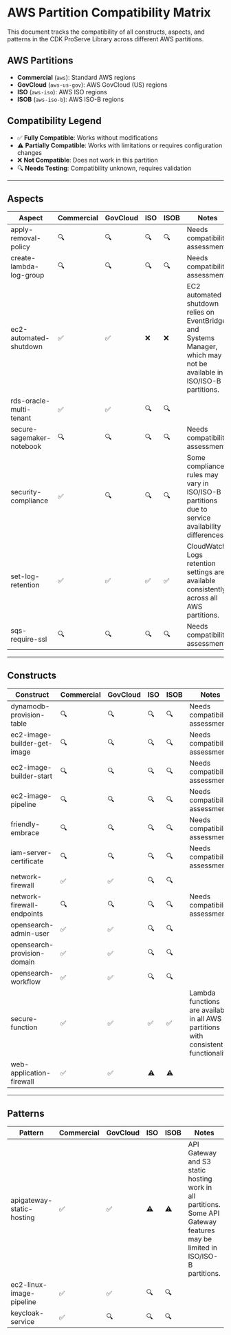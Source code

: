 # AWS Partition Compatibility Matrix

This document tracks the compatibility of all constructs, aspects, and patterns in the CDK ProServe Library across different AWS partitions.

## AWS Partitions

- **Commercial** (`aws`): Standard AWS regions
- **GovCloud** (`aws-us-gov`): AWS GovCloud (US) regions
- **ISO** (`aws-iso`): AWS ISO regions
- **ISOB** (`aws-iso-b`): AWS ISO-B regions

## Compatibility Legend

- ✅ **Fully Compatible**: Works without modifications
- ⚠️ **Partially Compatible**: Works with limitations or requires configuration changes
- ❌ **Not Compatible**: Does not work in this partition
- 🔍 **Needs Testing**: Compatibility unknown, requires validation

---

## Aspects

| Aspect                    | Commercial | GovCloud | ISO | ISOB | Notes                                                                                                                 |
| ------------------------- | ---------- | -------- | --- | ---- | --------------------------------------------------------------------------------------------------------------------- |
| apply-removal-policy      | 🔍         | 🔍       | 🔍  | 🔍   | Needs compatibility assessment                                                                                        |
| create-lambda-log-group   | 🔍         | 🔍       | 🔍  | 🔍   | Needs compatibility assessment                                                                                        |
| ec2-automated-shutdown    | ✅         | ✅       | ❌  | ❌   | EC2 automated shutdown relies on EventBridge and Systems Manager, which may not be available in ISO/ISO-B partitions. |
| rds-oracle-multi-tenant   | ✅         | ✅       | 🔍  | 🔍   |                                                                                                                       |
| secure-sagemaker-notebook | 🔍         | 🔍       | 🔍  | 🔍   | Needs compatibility assessment                                                                                        |
| security-compliance       | ✅         | 🔍       | 🔍  | 🔍   | Some compliance rules may vary in ISO/ISO-B partitions due to service availability differences.                       |
| set-log-retention         | ✅         | ✅       | ✅  | ✅   | CloudWatch Logs retention settings are available consistently across all AWS partitions.                              |
| sqs-require-ssl           | 🔍         | 🔍       | 🔍  | 🔍   | Needs compatibility assessment                                                                                        |

---

## Constructs

| Construct                   | Commercial | GovCloud | ISO | ISOB | Notes                                                                               |
| --------------------------- | ---------- | -------- | --- | ---- | ----------------------------------------------------------------------------------- |
| dynamodb-provision-table    | 🔍         | 🔍       | 🔍  | 🔍   | Needs compatibility assessment                                                      |
| ec2-image-builder-get-image | 🔍         | 🔍       | 🔍  | 🔍   | Needs compatibility assessment                                                      |
| ec2-image-builder-start     | 🔍         | 🔍       | 🔍  | 🔍   | Needs compatibility assessment                                                      |
| ec2-image-pipeline          | 🔍         | 🔍       | 🔍  | 🔍   | Needs compatibility assessment                                                      |
| friendly-embrace            | 🔍         | 🔍       | 🔍  | 🔍   | Needs compatibility assessment                                                      |
| iam-server-certificate      | 🔍         | 🔍       | 🔍  | 🔍   | Needs compatibility assessment                                                      |
| network-firewall            | ✅         | ✅       | 🔍  | 🔍   |                                                                                     |
| network-firewall-endpoints  | 🔍         | 🔍       | 🔍  | 🔍   | Needs compatibility assessment                                                      |
| opensearch-admin-user       | ✅         | ✅       | 🔍  | 🔍   |                                                                                     |
| opensearch-provision-domain | ✅         | ✅       | 🔍  | 🔍   |                                                                                     |
| opensearch-workflow         | ✅         | ✅       | 🔍  | 🔍   |                                                                                     |
| secure-function             | ✅         | ✅       | ✅  | ✅   | Lambda functions are available in all AWS partitions with consistent functionality. |
| web-application-firewall    | ✅         | ✅       | ⚠️  | ⚠️   |                                                                                     |

---

## Patterns

| Pattern                   | Commercial | GovCloud | ISO | ISOB | Notes                                                                                                                       |
| ------------------------- | ---------- | -------- | --- | ---- | --------------------------------------------------------------------------------------------------------------------------- |
| apigateway-static-hosting | ✅         | ✅       | ⚠️  | ⚠️   | API Gateway and S3 static hosting work in all partitions. Some API Gateway features may be limited in ISO/ISO-B partitions. |
| ec2-linux-image-pipeline  | ✅         | ✅       | 🔍  | 🔍   |                                                                                                                             |
| keycloak-service          | ✅         | 🔍       | 🔍  | 🔍   |                                                                                                                             |
